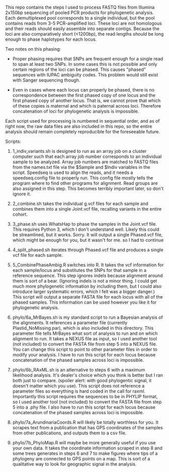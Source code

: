This repo contains the steps I used to process FASTQ files from Illumina 2x150bp sequencing of pooled PCR products for phylogenetic analysis. Each demultiplexed pool corresponds to a single individual, but the pool contains reads from 3-5 PCR-amplified loci. These loci are not homologous and their reads should easily assemble into separate contigs. Because the loci are also comparatively short (<1200bp), the read lengths *should* be long enough to phase haplotypes for each locus. 

Two notes on this phasing:
* Proper phasing requires that SNPs are frequent enough for a single read to span at least two SNPs. In some cases this is not possible and only certain regions of the loci can be phased. This causes "phased" sequences with IUPAC ambiguity codes. This problem would still exist with Sanger sequencing though.

* Even in cases where each locus can properly be phased, there is no correspondence between the first phased copy of one locus and the first phased copy of another locus. That is, we cannot prove that which of these copies is maternal and which is paternal across loci. Therefore concatenation of loci for phylogenetic analysis is impossible.

Each script used for processing is numbered in sequential order, and as of right now, the raw data files are also included in this repo, so the entire analysis should remain completely reproducible for the foreseeable future.

Scripts:

1. 1_indiv_variants.sh is designed to run as an array job on a cluster computer such that each array job number corresponds to an individual sample to be analyzed. Array job numbers are matched to FASTQ files from the names.txt file via the $Sample and $Indiv variables in the script. Speedseq is used to align the reads, and it needs a speedseq.config file to properly run. This config file mostly tells the program where to find other programs for alignment. Read groups are also assigned in this step. This becomes terribly important later, so don't ignore it.

2. 2_combine.sh takes the individual g.vcf files for each sample and combines them into a single Joint.vcf file, recalling variants in the entire cohort.

3. 3_phase.sh uses WhatsHap to phase the samples in the Joint.vcf file. This requires Python 3, which I don't understand well. Likely this could be streamlined, but it works. Sorry. It will output a single Phased.vcf file, which might be enough for you, but it wasn't for me. so I had to continue

4. 4_split_phased.sh iterates through Phased.vcf file and produces a single vcf file for each sample.

5. 5_CombinePhaseAmbig.R switches into R. It takes the vcf information for each sample/locus and substitutes the SNPs for that sample in a reference sequence. This step ignores indels because alignment around them is sort of a bear. (Ignoring indels is not a minor thing. I could get much more phylogenetic information by including them, but I could also introduce larger systematic errors, which I felt was a bigger danger.) This script will output a separate FASTA file for each locus with all of the phased samples. This information can be used however you like it for phylogenetic analysis.

6. phylo/6a_MrBayes.sh is my standard script to run a Bayesian analysis of the alignments. It references a parameter file (currently Plastid_NoMissing.par), which is also included in this directory. This parameter file tells MrBayes what sort of analysis to run and on which alignment to run. It takes a NEXUS file as input, so I used another tool (not included) to convert the FASTA file from step 5 into a NEXUS file. You can change this script to point to other parameter files in order to modify your analysis. I have to run this script for each locus because concatenation of the phased samples across loci is impossible.

7. phylo/6b_RAxML.sh is an atlernative to steps 6 with a maximum likelihood analysis. It's dealer's choice which you think is better but I ran both just to compare. (spoiler alert: with good phylogentic signal, it doesn't matter which you use). This script does not reference a parameter files so everything is hard coded in the call for raxml. Importantly this script requires the sequences to be in PHYLIP format, so I used another tool (not included) to convert the FASTA file from step 5 into a .phy file. I also have to run this script for each locus because concatenation of the phased samples across loci is impossible.

8. phylo/7a_ArundinariaCoords.R will likely be totally worthless for you. It scrapes text from a publication that has GPS coordinates of the samples from other publications, and outputs them to a csv file.

9. phylo/7b_PhyloMap.R will maybe be more generally useful if you use your own data. It takes the coordinate information scraped in step 8 and some trees generates in steps 6 and 7 to make figures where tips of a phylogeny are connected to GPS points on a map. This is sort of a qualitative way to look for geographic signal in the analysis.

